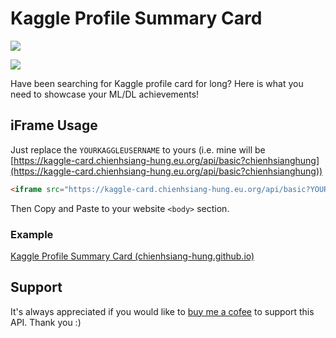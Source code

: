 # Kaggle Profile Summary Card
![](https://miro.medium.com/max/1400/1*Riggyr8nZMx-xxSp4AuE6A.png)

![](https://img.shields.io/github/license/chienhsiang-hung/kaggle-profile-summary-card)

Have been searching for Kaggle profile card for long? Here is what you need to showcase your ML/DL achievements!
## iFrame Usage
Just replace the `YOURKAGGLEUSERNAME` to yours (i.e. mine will be [https://kaggle-card.chienhsiang-hung.eu.org/api/basic?chienhsianghung](https://kaggle-card.chienhsiang-hung.eu.org/api/basic?chienhsianghung))
```html
<iframe src="https://kaggle-card.chienhsiang-hung.eu.org/api/basic?YOURKAGGLEUSERNAME" width="100%" height="300" style="border:none; min-width: 800px;"></iframe>
```
Then Copy and Paste to your website `<body>` section.
### Example
[Kaggle Profile Summary Card (chienhsiang-hung.github.io)](https://chienhsiang-hung.github.io/kaggle-profile-summary-card/)
## Support
It's always appreciated if you would like to [buy me a cofee](https://ko-fi.com/chienhsianghung) to support this API. Thank you :)
